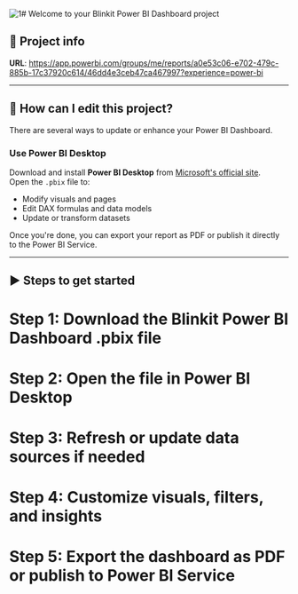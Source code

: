 ![1](https://github.com/user-attachments/assets/46672caf-e700-4bdd-82e3-b06746663384)# Welcome to your Blinkit Power BI Dashboard project

## 📁 Project info

**URL**: https://app.powerbi.com/groups/me/reports/a0e53c06-e702-479c-885b-17c37920c614/46dd4e3ceb47ca467997?experience=power-bi

---

## 🔧 How can I edit this project?

There are several ways to update or enhance your Power BI Dashboard.

### Use Power BI Desktop

Download and install **Power BI Desktop** from [Microsoft's official site](https://powerbi.microsoft.com/desktop/).  
Open the `.pbix` file to:

- Modify visuals and pages
- Edit DAX formulas and data models
- Update or transform datasets

Once you're done, you can export your report as PDF or publish it directly to the Power BI Service.

---

## ▶️ Steps to get started

# Step 1: Download the Blinkit Power BI Dashboard .pbix file

# Step 2: Open the file in Power BI Desktop

# Step 3: Refresh or update data sources if needed

# Step 4: Customize visuals, filters, and insights

# Step 5: Export the dashboard as PDF or publish to Power BI Service







